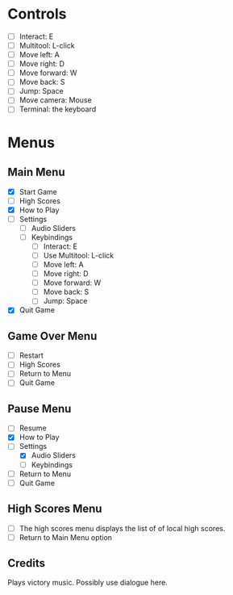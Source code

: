 # Controls
- [ ] Interact: E
- [ ] Multitool: L-click
- [ ] Move left: A
- [ ] Move right: D
- [ ] Move forward: W
- [ ] Move back: S
- [ ] Jump: Space
- [ ] Move camera: Mouse
- [ ] Terminal: the keyboard
# Menus
## Main Menu
- [x] Start Game
- [ ] High Scores
- [x] How to Play
- [ ] Settings
	- [ ] Audio Sliders
	- [ ] Keybindings
		- [ ] Interact: E
		- [ ] Use Multitool: L-click
		- [ ] Move left: A
		- [ ] Move right: D
		- [ ] Move forward: W
		- [ ] Move back: S
		- [ ] Jump: Space
- [x] Quit Game
## Game Over Menu
- [ ] Restart
- [ ] High Scores
- [ ] Return to Menu
- [ ] Quit Game
## Pause Menu
- [ ] Resume
- [x] How to Play
- [ ] Settings
	- [x] Audio Sliders
	- [ ] Keybindings
- [ ] Return to Menu
- [ ] Quit Game

## High Scores Menu
- [ ] The high scores menu displays the list of of local high scores.
- [ ] Return to Main Menu option
## Credits
Plays victory music. Possibly use dialogue here.